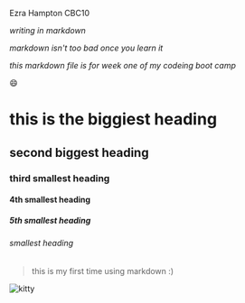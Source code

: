Ezra Hampton CBC10

_writing in markdown_

*markdown isn't too bad once you learn it*

_*this markdown file is for week one of my codeing boot camp*_

:smile:

# this is the biggiest heading 
## second biggest heading
### third smallest heading
#### 4th smallest heading
##### 5th smallest heading 
###### smallest heading

> this is my first time using markdown :)

![kitty](/https://www.google.com/url?sa=i&url=https%3A%2F%2Fen.wiktionary.org%2Fwiki%2Fkitty&psig=AOvVaw3vg1_s--7Xs_4xw7A2i6mk&ust=1600884416892000&source=images&cd=vfe&ved=0CAIQjRxqFwoTCMiMnICw_esCFQAAAAAdAAAAABAD)
